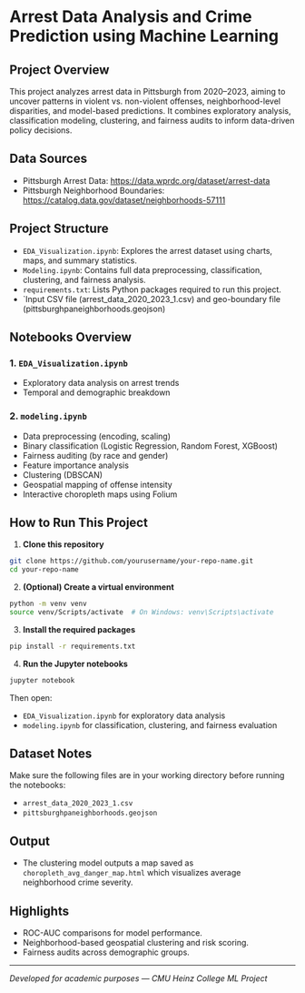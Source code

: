 # Arrest Data Analysis and Crime Prediction using Machine Learning

## Project Overview
This project analyzes arrest data in Pittsburgh from 2020–2023, aiming to uncover patterns in violent vs. non-violent offenses, neighborhood-level disparities, and model-based predictions. It combines exploratory analysis, classification modeling, clustering, and fairness audits to inform data-driven policy decisions.

## Data Sources
- Pittsburgh Arrest Data: https://data.wprdc.org/dataset/arrest-data
- Pittsburgh Neighborhood Boundaries: https://catalog.data.gov/dataset/neighborhoods-57111


## Project Structure
- `EDA_Visualization.ipynb`: Explores the arrest dataset using charts, maps, and summary statistics.
- `Modeling.ipynb`: Contains full data preprocessing, classification, clustering, and fairness analysis.
- `requirements.txt`: Lists Python packages required to run this project.
- `Input CSV file (arrest_data_2020_2023_1.csv) and geo-boundary file (pittsburghpaneighborhoods.geojson)

## Notebooks Overview

### 1. `EDA_Visualization.ipynb`
- Exploratory data analysis on arrest trends
- Temporal and demographic breakdown

### 2. `modeling.ipynb`
- Data preprocessing (encoding, scaling)
- Binary classification (Logistic Regression, Random Forest, XGBoost)
- Fairness auditing (by race and gender)
- Feature importance analysis
- Clustering (DBSCAN)
- Geospatial mapping of offense intensity
- Interactive choropleth maps using Folium

## How to Run This Project

1. **Clone this repository**

```bash
git clone https://github.com/yourusername/your-repo-name.git
cd your-repo-name
```

2. **(Optional) Create a virtual environment**

```bash
python -m venv venv
source venv/Scripts/activate  # On Windows: venv\Scripts\activate
```

3. **Install the required packages**

```bash
pip install -r requirements.txt
```

4. **Run the Jupyter notebooks**

```bash
jupyter notebook
```

Then open:
- `EDA_Visualization.ipynb` for exploratory data analysis
- `modeling.ipynb` for classification, clustering, and fairness evaluation

## Dataset Notes
Make sure the following files are in your working directory before running the notebooks:
- `arrest_data_2020_2023_1.csv`
- `pittsburghpaneighborhoods.geojson`

## Output
- The clustering model outputs a map saved as `choropleth_avg_danger_map.html` which visualizes average neighborhood crime severity.

## Highlights
- ROC-AUC comparisons for model performance.
- Neighborhood-based geospatial clustering and risk scoring.
- Fairness audits across demographic groups.

---
*Developed for academic purposes — CMU Heinz College ML Project*
